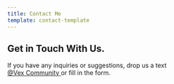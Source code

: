 ```yaml
---
title: Contact Me
template: contact-template
---
```


## Get in Touch With Us.

If you have any inquiries or suggestions, drop us a text  
[ @Vex Community ](https:t.me/vexcommunity) or fill in the form.

